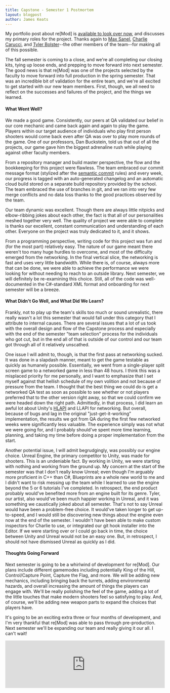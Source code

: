 ```yaml
---
title: Capstone - Semester 1 Postmortem
layout: blogpost
author: James Keats
---
```

My portfolio post about re[Mod] is [available to look over now](/portfolio/remod.html), and discusses my primary roles for the project. Thanks again to [Max Sanel](https://certifiedscrumming.wordpress.com), [Charlie Carucci](https://charliecarucci.com), and [Tyler Bolster](https://www.artstation.com/tybolster)--the other members of the team--for making all of this possible.

The fall semester is coming to a close, and we're all completing our closing kits, tying up loose ends, and prepping to move forward into next semester. The good news is that re[Mod] was one of the projects selected by the faculty to move forward into full production in the spring semester. That was an incredible bit of validation for the entire team, and we're all excited to get started with our new team members. First, though, we all need to reflect on the successes and failures of the project, and the things we learned.

#### What Went Well?

We made a good game. Consistently, our peers at QA validated our belief in our core mechanic and came back again and again to play the game. Players within our target audience of individuals who play first person shooters would come back even after QA was over to play more rounds of the game. One of our professors, Dan Buckstein, told us that out of all the projects, our game gave him the biggest adrenaline rush while playing against other faculty members.

From a repository manager and build master perspective, the flow and the bookkeeping for this project were flawless. The team embraced our commit message format (stylized after the [semantic commit](http://karma-runner.github.io/0.10/dev/git-commit-msg.html) rules) and every week, our progress is tagged with an auto-generated changelog and an automatic cloud build stored on a separate build repository provided by the school. The team embraced the use of branches in git, and we ran into very few merge conflicts and no data loss thanks to the good practices observed by the team.

Our team dynamic was excellent. Though there are always little nitpicks and elbow-ribbing jokes about each other, the fact is that all of our personalities meshed together very well. The quality of project we were able to complete is thanks our excellent, constant communication and understanding of each other. Everyone on the project was truly dedicated to it, and it shows.

From a programming perspective, writing code for this project was fun and (for the most part) relatively easy. The nature of our game meant there weren't too many huge hurdles to overcome, and most of the difficulty emerged from the networking. In the final vertical slice, the networking is fast and uses very little bandwidth. While there is, of course, always more that can be done, we were able to achieve the performance we were looking for without needing to reach to an outside library. Next semester, we will definitely be re-examining this choice. Still, all of the code was well-documented in the C#-standard XML format and onboarding for next semester will be a breeze.

#### What Didn't Go Well, and What Did We Learn?

Frankly, not to play up the team's skills too much or sound unrealistic, there really wasn't a lot this semester that would fall under this category that I attribute to internal causes. There are several issues that a lot of us took with the overall design and flow of the Capstone process and especially with the end of the semester "team selection" process for the individuals who got cut, but in the end all of that is outside of our control and our team got through all of it relatively unscathed.

One issue I will admit to, though, is that the first pass at networking sucked. It was done in a slapdash manner, meant to get the game testable as quickly as humanely possible. Essentially, we went from a single-player split screen game to a networked game in less than 48 hours. I think this was a misplaced priority for me personally, and I want to emphasize that I set myself against that hellish schedule of my own volition and not because of pressure from the team. I thought that the best thing we could do is get a networked QA test as soon as possible to see whether or not players preferred that to the other version right away, so that we could confirm we were headed down the right path. Admittedly, in that process, I did learn an awful lot about Unity's [HLAPI](https://docs.unity3d.com/Manual/UNetUsingHLAPI.html) and LLAPI for networking. But overall, because of bugs and lag in the original "just-get-it-working" implementation, the results we got from QA during the first few networked weeks were significantly less valuable. The experience simply was not what we were going for, and I probably should've spent more time learning, planning, and taking my time before doing a proper implementation from the start.

Another potential issue, I will admit begrudgingly, was possibly our engine choice. Unreal Engine, the primary competitor to Unity, was made for shooters. This is an undeniable fact. By working in Unity, we were starting with nothing and working from the ground up. My concern at the start of the semester was that I don't really know Unreal; even though I'm arguably more proficient in C++ than C#, Blueprints are a whole new world to me and I didn't want to risk messing up the team while I learned to use the engine beyond the 5 or 6 tutorials I've completed. In retrospect, the end product probably would've benefited more from an engine built for its genre. Tyler, our artist, also would've been much happier working in Unreal, and it was something we caustically joked about all semester. That's not to say Unreal would have been a problem-free choice. It would've taken longer to get up-to-speed, and I would still be discovering new things about the engine even now at the end of the semester. I wouldn't have been able to make custom inspectors for Charlie to use, or integrated our git hook installer into the Editor. If we were starting over or I could go back in time, the choice between Unity and Unreal would not be an easy one. But, in retrospect, I should not have dismissed Unreal as quickly as I did.

#### Thoughts Going Forward

Next semester is going to be a whirlwind of development for re[Mod]. Our plans include different gamemodes including potentially King of the Hill, Control/Capture Point, Capture the Flag, and more. We will be adding new mechanics, including bringing back the turrets, adding environmental hazards, and overall increasing the amount of things the players can engage with. We'll be really polishing the feel of the game, adding a lot of the little touches that make modern shooters feel so satisfying to play. And, of course, we'll be adding new weapon parts to expand the choices that players have.

It's going to be an exciting extra three or four months of development, and I'm very thankful that re[Mod] was able to pass through pre-production. Next semester we'll be expanding our team and really giving it our all. I can't wait!

<p>
    <iframe class="video-container" allowfullscreen="true" width="100%" frameborder="0" 
        src="https://player.vimeo.com/video/243548187?color=ff9933&amp;loop=1&amp;byline=0&amp;portrait=0"> </iframe>
</p>
